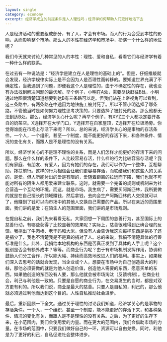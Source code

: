 ```yaml
---
layout: single
category: economy
excerpt: 经济学成立的前提条件是人人理性吗；经济学如何帮助人们更好地活下去
---
```


人是经济活动的重要组成部分，有了人，才会有市场。而人的行为会受到本性的影响，从而影响整个市场。那么人的本性在经济学和市场中，扮演一个什么样的地位呢？  

我们今天就来讨论几种常见的人的本性：理性、爱和自私，看看它们与经济学有着一种什么样的联系。  

在过去有一种说法是：“经济学是建立在人是理性的基础上的”。但是，仔细推敲就会发现，经济学规律实际上是不会因为人是否理性而转移的。要知道世界充满了不确定性，当我遇到了问题，即便我这个人是理性的，由于不确定性的存在，我也没有办法找到解决问题的最优解。举个例子，小明在A处，需要尽快赶往B处，小明通过地图很清楚知道想要到达B有三条路可以走。但我们站在上帝视角可以看到，这三条路中，有两条路在中途因为地铁施工被封死了。所以不管小明选择了哪条路，不管他当时是如何努力理性思考决策的，只要选择了被封死的路，那么他都无法到达B处。那么，经济学关心什么呢？再举个例子，有XYZ三个人都决定要开各自的奶茶店。X选择开在大学门口，Y选择开在自家屋顶，Z选择开在垃圾场旁。你觉得谁能在市场上存活下来呢？所以，总的来说，经济学关心的是事物的存活条件。一个人，一个组织，甚至一个制度，能不能更好的存活下来，和各种条件、情况的变化有关，而跟人是不是理性的没有关系。  

所以，经济学关心的不是理不理性的关系，而是人们怎样才能更好的存活下来的问题。那么在什么样的条件下，人比较容易存活，什么样的行为比较容易存活呢？我们有家庭、有朋友、有爱人，因为有她们的存在，我们可以作为一个整体，互相帮助，搀扶前行。这样的行为相信会让我们更容易存活，而联结我们和这些人的关系的，是爱。但人所能付出的爱是有限的，爱随着距离的拉远而下降，我们也就不可能对所有的陌生人都用爱来建立联系。这时，就需要一个完备的规则或机制来为社会营造一个互助的环境。而这，就是市场。我生病了，需要买阿斯匹林，我所要做的就是在自己擅长的领域赚钱，然后拿钱，去向会生产阿斯匹林的人交换就可以了，他赚到了钱可以向市场中的其他人交换自己需要的产品。所以在亲近的范围里面，我们讲的是爱；在陌生人的范围里面，我们讲的是市场规则。  

在提自私之前，我们先来看看无私。大家回想一下周围的慈善行为，甚至国际上的慈善行动，有哪些获得了比较显著的效果呢？实际上，慈善很难得到正确合理的反馈。我捐出了牛肉棒、老干妈和大米，但没有人会告诉我这次每样东西是捐多了还是捐少了，我也不清楚我是不是真的捐对了人。总的来说，我搞不清楚具体的行善标准是什么。此外，我捐给本地机构的东西是否真正发到了具体的人手上呢？这个甄别是否会有额外成本？等等。而商业行为呢？由于有市场机制发挥作用，协调和鼓励人们分工合作，所以能大幅、持续而高效地改进人们的福利。事实上，如果我们深入去思考的话就会发现，当企业或个人，想要在市场中为自己创造最大的利益，那他必须要做的就是为他人创造价值，创造他人需要的东西，愿意买单的东西。如果他创造的东西没有人要，那么他就会被市场淘汰（反馈机制）。在商业社会，利己与利他是一致的。只要是自愿的商业行为，在交易发生的当时，都是对双方更有利的。所以我们说，商业是最大的慈善。只要人是自私的，利己的，那么他就必须通过利他而达到这个目的。人性自私推动社会进步。  

最后，重新回顾一下全文。通过关于理性的讨论我们知道，经济学关心的是事物的存活条件。一个人，一个组织，甚至一个制度，能不能更好的存活下来，和各种条件、情况的变化有关，而跟人是不是理性的没有关系。之后，为了更好的生存下来，在小范围内，我们会使用爱的力量。而在更大的范围内，我们会借助市场的力量。在市场的范围中，只要我们做好自己的一环，资源可以自由兑换。同时，利他是为了更好的利己，自私促进社会整体进步。
